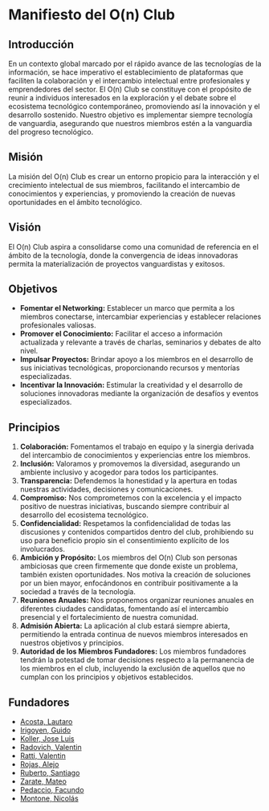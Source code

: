 # Manifiesto del O(n) Club

## Introducción
En un contexto global marcado por el rápido avance de las tecnologías de la información, se hace imperativo el establecimiento de plataformas que faciliten la colaboración y el intercambio intelectual entre profesionales y emprendedores del sector. El O(n) Club se constituye con el propósito de reunir a individuos interesados en la exploración y el debate sobre el ecosistema tecnológico contemporáneo, promoviendo así la innovación y el desarrollo sostenido. Nuestro objetivo es implementar siempre tecnología de vanguardia, asegurando que nuestros miembros estén a la vanguardia del progreso tecnológico.

## Misión
La misión del O(n) Club es crear un entorno propicio para la interacción y el crecimiento intelectual de sus miembros, facilitando el intercambio de conocimientos y experiencias, y promoviendo la creación de nuevas oportunidades en el ámbito tecnológico.

## Visión
El O(n) Club aspira a consolidarse como una comunidad de referencia en el ámbito de la tecnología, donde la convergencia de ideas innovadoras permita la materialización de proyectos vanguardistas y exitosos.

## Objetivos
- **Fomentar el Networking:** Establecer un marco que permita a los miembros conectarse, intercambiar experiencias y establecer relaciones profesionales valiosas.
- **Promover el Conocimiento:** Facilitar el acceso a información actualizada y relevante a través de charlas, seminarios y debates de alto nivel.
- **Impulsar Proyectos:** Brindar apoyo a los miembros en el desarrollo de sus iniciativas tecnológicas, proporcionando recursos y mentorías especializadas.
- **Incentivar la Innovación:** Estimular la creatividad y el desarrollo de soluciones innovadoras mediante la organización de desafíos y eventos especializados.

## Principios
1. **Colaboración:** Fomentamos el trabajo en equipo y la sinergia derivada del intercambio de conocimientos y experiencias entre los miembros.
2. **Inclusión:** Valoramos y promovemos la diversidad, asegurando un ambiente inclusivo y acogedor para todos los participantes.
3. **Transparencia:** Defendemos la honestidad y la apertura en todas nuestras actividades, decisiones y comunicaciones.
4. **Compromiso:** Nos comprometemos con la excelencia y el impacto positivo de nuestras iniciativas, buscando siempre contribuir al desarrollo del ecosistema tecnológico.
5. **Confidencialidad:** Respetamos la confidencialidad de todas las discusiones y contenidos compartidos dentro del club, prohibiendo su uso para beneficio propio sin el consentimiento explícito de los involucrados.
6. **Ambición y Propósito:** Los miembros del O(n) Club son personas ambiciosas que creen firmemente que donde existe un problema, también existen oportunidades. Nos motiva la creación de soluciones por un bien mayor, enfocándonos en contribuir positivamente a la sociedad a través de la tecnología.
7. **Reuniones Anuales:** Nos proponemos organizar reuniones anuales en diferentes ciudades candidatas, fomentando así el intercambio presencial y el fortalecimiento de nuestra comunidad.
8. **Admisión Abierta:** La aplicación al club estará siempre abierta, permitiendo la entrada continua de nuevos miembros interesados en nuestros objetivos y principios.
9. **Autoridad de los Miembros Fundadores:** Los miembros fundadores tendrán la potestad de tomar decisiones respecto a la permanencia de los miembros en el club, incluyendo la exclusión de aquellos que no cumplan con los principios y objetivos establecidos.

## Fundadores
- [Acosta, Lautaro](https://x.com/lautidev_)
- [Irigoyen, Guido](https://x.com/GuidooIrigoyen)
- [Koller, Jose Luis](https://x.com/0xKoller)
- [Radovich, Valentin](https://x.com/software_valen)
- [Ratti, Valentin](https://x.com/iamvsratti)
- [Rojas, Alejo](https://x.com/alejorrojass)
- [Ruberto, Santiago](https://x.com/SantiagoSirvana)
- [Zarate, Mateo](https://x.com/mateozaratef)
- [Pedaccio, Facundo](https://x.com/fpedaccio)
- [Montone, Nicolás](https://x.com/montonenico)

